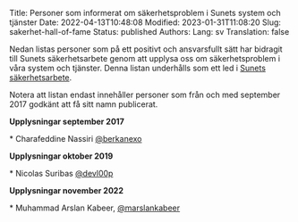 Title: Personer som informerat om säkerhetsproblem i Sunets system och tjänster
Date: 2022-04-13T10:48:08
Modified: 2023-01-31T11:08:20
Slug: sakerhet-hall-of-fame
Status: published
Authors: 
Lang: sv
Translation: false

Nedan listas personer som på ett positivt och ansvarsfullt sätt har bidragit till Sunets säkerhetsarbete genom att upplysa oss om säkerhetsproblem i våra system och tjänster. Denna listan underhålls som ett led i [Sunets säkerhetsarbete](/om-sunet/sakerhet).


Notera att listan endast innehåller personer som från och med september 2017 godkänt att få sitt namn publicerat.


**Upplysningar september 2017**  

\* Charafeddine Nassiri [@berkanexo](https://twitter.com/berkanexo)


**Upplysningar oktober 2019**  

\* Nicolas Suribas [@devl00p](https://twitter.com/devl00p)


**Upplysningar november 2022**  

\* Muhammad Arslan Kabeer, [@marslankabeer](https://www.linkedin.com/in/marslankabeer/)


